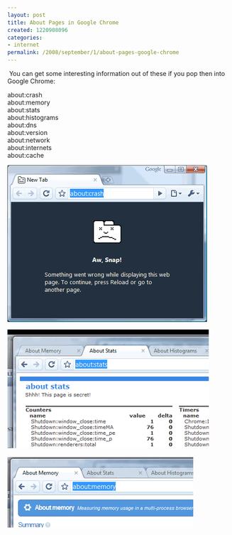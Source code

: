 ```yaml
---
layout: post
title: About Pages in Google Chrome
created: 1220908096
categories:
- internet
permalink: /2008/september/1/about-pages-google-chrome
---
```

<p>&nbsp;You can get some interesting information out of these if you pop then into Google Chrome:</p>
<p>about:crash<br />
about:memory<br />
about:stats<br />
about:histograms<br />
about:dns<br />
about:version<br />
about:network<br />
about:internets<br />
about:cache</p>
<p><img alt="Crash" src="/images/chrome_1.gif" /></p>
<!--break-->
<p><img alt="About" src="/images/chrome_2.gif" /><br />
<br />
<img alt="Memory" src="/images/chrome_3.gif" /></p>
